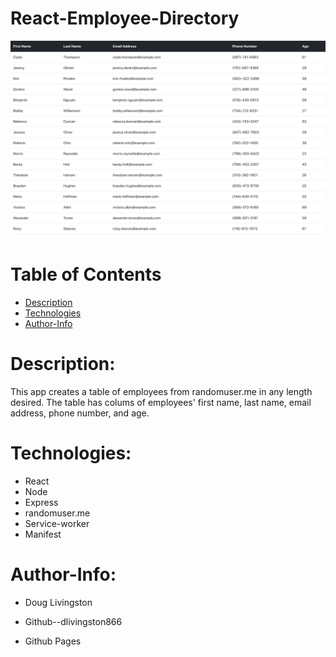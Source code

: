 # React-Employee-Directory

![Image](screenshot.jpg)

# Table of Contents

* [Description](#Description)
* [Technologies](#Technologies)
* [Author-Info](#Author-Info)


# Description:
This app creates a table of employees from randomuser.me in any length desired. The table has colums of employees' first name, last name, email address, phone number, and age.

# Technologies:
* React
* Node
* Express
* randomuser.me
* Service-worker
* Manifest

# Author-Info:

* Doug Livingston

* Github--dlivingston866

* Github Pages 



